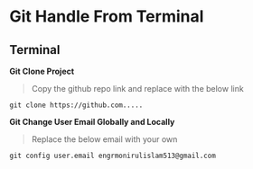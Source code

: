 # Git Handle From Terminal
## Terminal

**Git Clone Project**
>Copy the github repo link and replace with the below link
```
git clone https://github.com.....
```

**Git Change User Email Globally and Locally**
>Replace the below email with your own
```
git config user.email engrmonirulislam513@gmail.com
```


